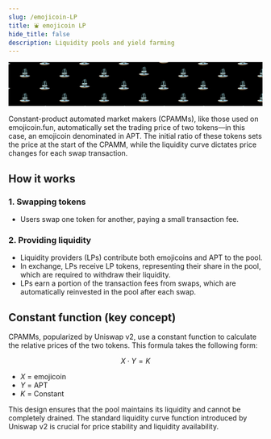 ```yaml
---
slug: /emojicoin-LP
title: ⛲ emojicoin LP
hide_title: false
description: Liquidity pools and yield farming
---
```


![LP](./LP.png "LP")

Constant-product automated market makers (CPAMMs), like those used on
emojicoin.fun, automatically set the trading price of two tokens—in
this case, an emojicoin denominated in APT. The initial ratio of these
tokens sets the price at the start of the CPAMM, while the liquidity curve
dictates price changes for each swap transaction.

## How it works

### 1. Swapping tokens

- Users swap one token for another, paying a small transaction fee.

### 2. Providing liquidity

- Liquidity providers (LPs) contribute both emojicoins and APT to the pool.
- In exchange, LPs receive LP tokens, representing their share in the pool,
  which are required to withdraw their liquidity.
- LPs earn a portion of the transaction fees from swaps, which are automatically
  reinvested in the pool after each swap.

## Constant function (key concept)

CPAMMs, popularized by Uniswap v2, use a constant function to calculate the
relative prices of the two tokens. This formula takes the following form:

$$
X \cdot Y = K
$$

- $X$ = emojicoin
- $Y$ = APT
- $K$ = Constant

This design ensures that the pool maintains its liquidity and cannot be
completely drained. The standard liquidity curve function introduced by Uniswap
v2 is crucial for price stability and liquidity availability.
